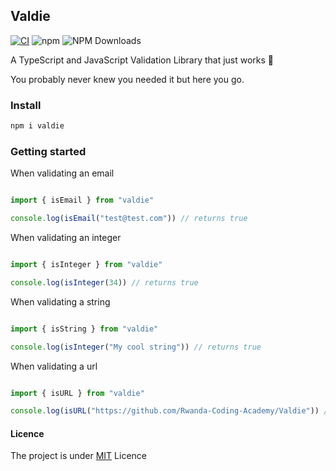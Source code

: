 ## Valdie
[![CI](https://github.com/Rwanda-Coding-Academy/Valdie/actions/workflows/superlinter.yml/badge.svg)](https://github.com/Rwanda-Coding-Academy/Valdie/actions/workflows/superlinter.yml) ![npm](https://img.shields.io/npm/v/valdie.svg?style=flat-square)
![NPM Downloads](https://img.shields.io/npm/dw/valdie?style=flat-square)


A TypeScript and JavaScript Validation Library that just works 🔨


You probably never knew you needed it but here you go.


### Install

```bash
npm i valdie
```


### Getting started

When validating an email

```javascript

import { isEmail } from "valdie"

console.log(isEmail("test@test.com")) // returns true
```

When validating an integer
```javascript

import { isInteger } from "valdie"

console.log(isInteger(34)) // returns true
```

When validating a string
```javascript

import { isString } from "valdie"

console.log(isInteger("My cool string")) // returns true
```

When validating a url
```javascript

import { isURL } from "valdie"

console.log(isURL("https://github.com/Rwanda-Coding-Academy/Valdie")) // returns true
```

#### Licence

The project is under [MIT](https://github.com/Rwanda-Coding-Academy/Valdie/edit/main/README.md) Licence
